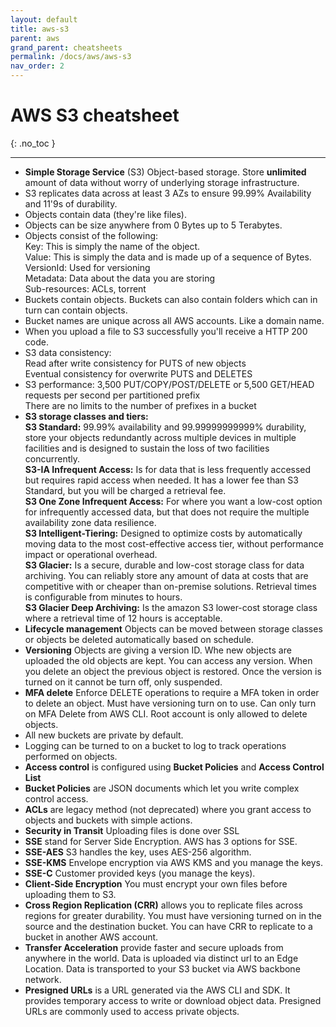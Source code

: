 ```yaml
---
layout: default
title: aws-s3
parent: aws
grand_parent: cheatsheets
permalink: /docs/aws/aws-s3
nav_order: 2
---
```

# AWS S3 cheatsheet
{: .no_toc }

---

- **Simple Storage Service** (S3) Object-based storage. Store **unlimited** amount of data without worry of underlying storage
  infrastructure.
- S3 replicates data across at least 3 AZs to ensure 99.99% Availability and 11'9s of durability.
- Objects contain data (they're like files).
- Objects can be size anywhere from 0 Bytes up to 5 Terabytes.
- Objects consist of the following:  
  Key: This is simply the name of the object.  
  Value: This is simply the data and is made up of a sequence of Bytes.  
  VersionId: Used for versioning  
  Metadata: Data about the data you are storing  
  Sub-resources: ACLs, torrent
- Buckets contain objects. Buckets can also contain folders which can in turn can contain objects.
- Bucket names are unique across all AWS accounts. Like a domain name.
- When you upload a file to S3 successfully you'll receive a HTTP 200 code.
- S3 data consistency:  
  Read after write consistency for PUTS of new objects    
  Eventual consistency for overwrite PUTS and DELETES
- S3 performance:
  3,500 PUT/COPY/POST/DELETE or 5,500 GET/HEAD requests per second per partitioned prefix  
  There are no limits to the number of prefixes in a bucket
- **S3 storage classes and tiers:**  
  **S3 Standard:** 99.99% availability and 99.99999999999% durability, store your objects redundantly across multiple devices in multiple facilities and is designed to sustain the loss of two facilities concurrently.   
  **S3-IA Infrequent Access:** Is for data that is less frequently accessed but requires rapid access when needed. It has a lower fee than S3 Standard, but you will be charged a retrieval fee.  
  **S3 One Zone Infrequent Access:** For where you want a low-cost option for infrequently accessed data, but that does not require the multiple availability zone data resilience.  
  **S3 Intelligent-Tiering:** Designed to optimize costs by automatically moving data to the most cost-effective access tier, without performance impact or operational overhead.  
  **S3 Glacier:** Is a secure, durable and low-cost storage class for data archiving. You can reliably store any amount of data at costs that are competitive with or cheaper than on-premise solutions. Retrieval times is configurable from minutes to hours.  
  **S3 Glacier Deep Archiving:** Is the amazon S3 lower-cost storage class where a retrieval time of 12 hours is acceptable.
- **Lifecycle management** Objects can be moved between storage classes or objects be deleted automatically based on schedule.
- **Versioning** Objects are giving a version ID. Whe new objects are uploaded the old objects are kept. You can access any
  version. When you delete an object the previous object is restored. Once the version is turned on it cannot be turn off,
  only suspended.
- **MFA delete** Enforce DELETE operations to require a MFA token in order to delete an object. Must have versioning turn on
  to use. Can only turn on MFA Delete from AWS CLI. Root account is only allowed to delete objects.
- All new buckets are private by default.
- Logging can be turned to on a bucket to log to track operations performed on objects.
- **Access control** is configured using **Bucket Policies** and **Access Control List**
- **Bucket Policies** are JSON documents which let you write complex control access.
- **ACLs** are legacy method (not deprecated) where you grant access to objects and buckets with simple actions.
- **Security in Transit** Uploading files is done over SSL
- **SSE** stand for Server Side Encryption. AWS has 3 options for SSE.
- **SSE-AES** S3 handles the key, uses AES-256 algorithm.
- **SSE-KMS** Envelope encryption via AWS KMS and you manage the keys.
- **SSE-C** Customer provided keys (you manage the keys).
- **Client-Side Encryption** You must encrypt your own files before uploading them to S3.
- **Cross Region Replication (CRR)** allows you to replicate files across regions for greater durability. You must have versioning
  turned on in the source and the destination bucket. You can have CRR to replicate to a bucket in another AWS account.
- **Transfer Acceleration** provide faster and secure uploads from anywhere in the world. Data is uploaded via distinct url
  to an Edge Location. Data is transported to your S3 bucket via AWS backbone network.
- **Presigned URLs** is a URL generated via the AWS CLI and SDK. It provides temporary access to write or download object data.
  Presigned URLs are commonly used to access private objects.
